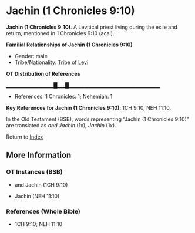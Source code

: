 # Jachin (1 Chronicles 9:10)
**Jachin (1 Chronicles 9:10)**. 
A Levitical priest living during the exile and return, mentioned in 1 Chronicles 9:10 (acai). 




**Familial Relationships of Jachin (1 Chronicles 9:10)**


* Gender: male
* Tribe/Nationality: [Tribe of Levi](../../../groups/md/acai/Levi.md)


**OT Distribution of References**

▁▁▁▁▁▁▁▁▁▁▁▁█▁▁█▁▁▁▁▁▁▁▁▁▁▁▁▁▁▁▁▁▁▁▁▁▁▁
* References: 1 Chronicles: 1; Nehemiah: 1



**Key References for Jachin (1 Chronicles 9:10)**: 
1CH 9:10, NEH 11:10. 


In the Old Testament (BSB), words representing “Jachin (1 Chronicles 9:10)” are translated as 
*and Jachin* (1x), *Jachin* (1x). 




Return to [Index](00-Index.md)

## More Information

### OT Instances (BSB)

* and Jachin (1CH 9:10)

* Jachin (NEH 11:10)



### References (Whole Bible)

* 1CH 9:10; NEH 11:10



